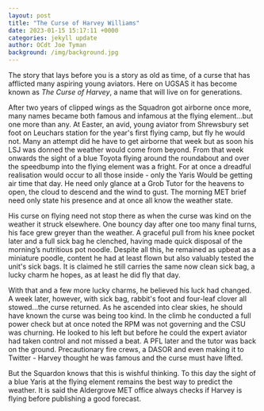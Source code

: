 ```yaml
---
layout: post
title: "The Curse of Harvey Williams"
date: 2023-01-15 15:17:11 +0000
categories: jekyll update
author: OCdt Joe Tyman
background: /img/background.jpg
---
```


The story that lays before you is a story as old as time, of a curse that has afflicted many aspiring young aviators. Here on UGSAS it has become known as _The Curse of Harvey_, a name that will live on for generations.

After two years of clipped wings as the Squadron got airborne once more, many names became both famous and infamous at the flying element...but one more than any. At Easter, an avid, young aviator from Shrewsbury set foot on Leuchars station for the year's first flying camp, but fly he would not. Many an attempt did he have to get airborne that week but as soon his LSJ was donned the weather would come from beyond. From that week onwards the sight of a blue Toyota flying around the roundabout and over the speedbump into the flying element was a fright. For at once a dreadful realisation would occur to all those inside - only the Yaris Would be getting air time that day. He need only glance at a Grob Tutor for the heavens to open, the cloud to descend and the wind to gust. The morning MET brief need only state his presence and at once all know the weather state.

His curse on flying need not stop there as when the curse was kind on the weather it struck elsewhere. One bouncy day after one too many final turns, his face grew greyer than the weather. A graceful pull from his knee pocket later and a full sick bag he clenched, having made quick disposal of the morning’s nutritious pot noodle. Despite all this, he remained as upbeat as a miniature poodle, content he had at least flown but also valuably tested the unit's sick bags. It is claimed he still carries the same now clean sick bag, a lucky charm he hopes, as at least he did fly that day.

With that and a few more lucky charms, he believed his luck had changed. A week later, however, with sick bag, rabbit's foot and four-leaf clover all stowed...the curse returned. As he ascended into clear skies, he should have known the curse was being too kind. In the climb he conducted a full power check but at once noted the RPM was not governing and the CSU was churning. He looked to his left but before he could the expert aviator had taken control and not missed a beat. A PFL later and the tutor was back on the ground. Precautionary fire crews, a DASOR and even making it to Twitter - Harvey thought he was famous and the curse must have lifted.

But the Squardon knows that this is wishful thinking. To this day the sight of a blue Yaris at the flying element remains the best way to predict the weather. It is said the Aldergrove MET office always checks if Harvey is flying before publishing a good forecast.
